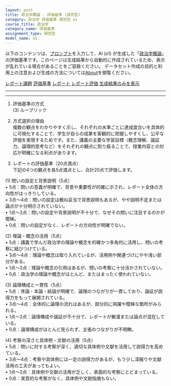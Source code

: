 ```yaml
---
layout: post
title: 政治学概論 - 評価基準 (探究型)
category: 政治学 評価基準 探究型 o1
course_title: 政治学
category_name: 評価基準
assignment_type: 探究型
model_name: o1
---
```


以下のコンテンツは、[プロンプト](https://github.com/takedatoshiyuki/synthetic_assignments/tree/main/generated/政治学/o1/prompt_評価基準-探究型.md)を入力して、AI (o1) が生成した「[政治学概論](/contents/政治学/)」の評価基準です。このページは生成結果から自動的に作成されているため、表示が乱れている場合があることをご容赦ください。
データセット作成の目的と利用上の注意および生成の方法については[About](/About)を御覧ください。

[レポート課題](../レポート課題-探究型)
[評価基準](../評価基準-探究型)
[レポート](../レポート-探究型)
[レポート評価](../レポート評価-探究型)
[生成結果のみを表示](https://github.com/takedatoshiyuki/synthetic_assignments/tree/main/generated/政治学/o1/評価基準-探究型.md)
  

***
***
  
1. 評価基準の方式  
(3) ルーブリック

2. 方式選択の理由  
複数の観点をわかりやすく示し、それぞれの水準ごとに達成度合いを具体的に可視化することで、学生が自らの成果を客観的に把握しやすくし、公平な評価を実現するためです。また、講義の主要な学習目標（概念理解、論証力、論理的思考など）をそれぞれの観点に割り振ることで、授業内容との対応が明確になる利点があります。

3. レポートの評価基準（20点満点）  
下記の4つの観点を各5点満点とし、合計20点で評価します。

(1) 問いの設定と背景説明（5点）  
• 5点：問いの意義が明確で、背景や重要性が的確に示され、レポート全体の方向性がはっきりしている。  
• 3点〜4点：問いの設定は概ね妥当で背景説明もあるが、やや説明不足または論点が十分明示されていない。  
• 1点〜2点：問いの設定や背景説明が不十分で、なぜその問いに注目するのかが曖昧。  
• 0点：問いの設定がなく、レポートの方向性が明確でない。

(2) 理論・概念の活用（5点）  
• 5点：講義で学んだ政治学の理論や概念を的確かつ多角的に活用し、問いの考察に結びつけている。  
• 3点〜4点：理論や概念は取り入れているが、活用例や関連づけにやや浅い部分がある。  
• 1点〜2点：理論や概念の引用はあるが、問いの考察に十分活かされていない。  
• 0点：政治学の理論や概念がほとんど、またはまったく使われていない。

(3) 論理構成と一貫性（5点）  
• 5点：序論・本論・結論が明確で、論理のつながりが一貫しており、論証が説得力をもって展開されている。  
• 3点〜4点：全体的に論理の流れはあるが、部分的に飛躍や曖昧な箇所がみられる。  
• 1点〜2点：論理構成や論証が不十分で、レポートが散漫または論点が混在している。  
• 0点：論理構成がほとんど見られず、主張のつながりが不明瞭。

(4) 考察の深さと具体例・文献の活用（5点）  
• 5点：問いに対する考察が深く、適切な具体例や文献を活用して説得力を高めている。  
• 3点〜4点：考察や具体例には一定の説得力があるが、もう少し深掘りや文献活用の工夫があってもよい。  
• 1点〜2点：具体例や文献の活用が乏しく、表面的な考察にとどまっている。  
• 0点：実質的な考察がなく、具体例や文献指摘もない。
